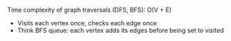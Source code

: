Time complexity of graph traversals (DFS, BFS): O(V + E)
- Visits each vertex once, checks each edge once
- Think BFS queue: each vertex adds its edges before being set to visited